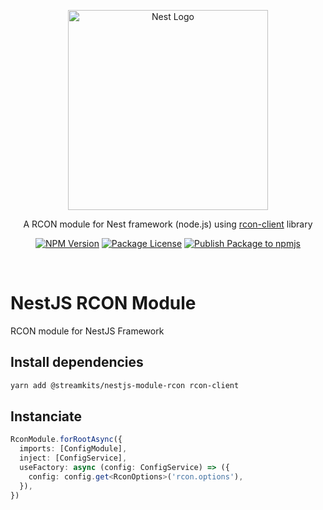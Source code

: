 <p align="center">
  <a href="http://nestjs.com/" target="blank">
    <img src="https://nestjs.com/img/logo_text.svg" width="320" alt="Nest Logo" />
  </a>
</p>

<p align="center">
  A RCON module for Nest framework (node.js) using <a href="https://github.com/janispritzkau/rcon-client">rcon-client</a> library
</p>

<p align="center">
  <a href="https://www.npmjs.com/org/streamkits"><img src="https://img.shields.io/npm/v/@streamkits/nestjs-module-rcon.svg" alt="NPM Version" /></a>
  <a href="https://www.npmjs.com/org/streamkits"><img src="https://img.shields.io/npm/l/@streamkits/nestjs-module-rcon.svg" alt="Package License" /></a>
  <a href="https://github.com/StreamKITS/nestjs-module-rcon/actions/workflows/ci.yml"><img src="https://github.com/StreamKITS/nestjs-module-rcon/actions/workflows/ci.yml/badge.svg" alt="Publish Package to npmjs" /></a>
</p>
<br>

# NestJS RCON Module
RCON module for NestJS Framework

## Install dependencies
```bash
yarn add @streamkits/nestjs-module-rcon rcon-client
```
## Instanciate
```ts
RconModule.forRootAsync({
  imports: [ConfigModule],
  inject: [ConfigService],
  useFactory: async (config: ConfigService) => ({
    config: config.get<RconOptions>('rcon.options'),
  }),
})
```

